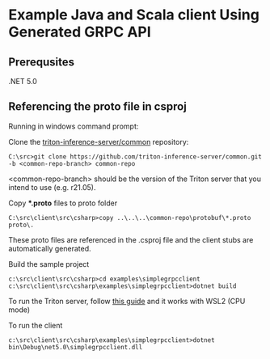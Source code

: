 # Example Java and Scala client Using Generated GRPC API


## Prerequsites
.NET 5.0

## Referencing the proto file in csproj
Running in windows command prompt:

Clone the [triton-inference-server/common](https://github.com/triton-inference-server/common/)
repository:

```
C:\src>git clone https://github.com/triton-inference-server/common.git -b <common-repo-branch> common-repo
```

\<common-repo-branch\> should be the version of the Triton server that you
intend to use (e.g. r21.05).

Copy __*.proto__ files to proto folder 

```
C:\src\client\src\csharp>copy ..\..\..\common-repo\protobuf\*.proto proto\.
```

These proto files are referenced in the .csproj file and the client stubs are automatically generated.


Build the sample project
```
c:\src\client\src\csharp>cd examples\simplegrpcclient
c:\src\client\src\csharp\examples\simplegrpcclient>dotnet build
```

To run the Triton server, follow [this guide](https://github.com/triton-inference-server/server/blob/main/docs/quickstart.md) and it works with WSL2 (CPU mode)

To run the client
```
c:\src\client\src\csharp\examples\simplegrpcclient>dotnet bin\Debug\net5.0\simplegrpcclient.dll
```
